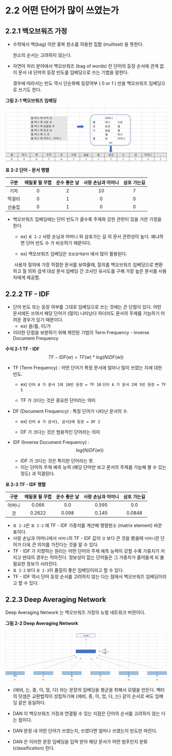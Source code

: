 # 2.2 어떤 단어가 많이 쓰였는가



## 2.2.1 백오브워즈 가정



* 수학에서 백(bag) 이란 중복 원소를 허용한 집합 (multiset) 을 뜻한다. 

  원소의 순서는 고려하지 않는다.

  

* 자연어 처리 분야에서 백오브워즈 (bag of words) 란 단어의 등장 순서에 관계 없이 문서 내 단어의 등장 빈도를 임베딩으로 쓰는 기법을  말한다.

  경우에 따라서는 빈도 역시 단순화해 등장여부 ( 0 or 1 ) 만을 백오브워즈 임베딩으로 쓰기도 한다.



**그림 2-1 백오브워즈 임베딩**

![그림2-1](images/그림2-1.png)



**표 2-2 단어 - 문서 행렬**

| **구분** | **메밀꽃 필 무렵** | **운수 좋은 날** | **사랑 손님과 어머니** | **삼포 가는길** |
| :------: | :----------------: | :--------------: | :--------------------: | :-------------: |
|   기차   |         0          |        2         |           10           |        7        |
|  막걸리  |         0          |        1         |           0            |        0        |
|  선술집  |         0          |        1         |           0            |        0        |

* 백오브워즈 임베딩에는 단어 빈도가 클수록 주제와 강한 관련이 있을 거란 가정을 한다.

  * ex) `표 2-2` 사랑 손님과 어머니 와 삼포가는 길 의 문서 관련성이 높다. 왜냐하면 단어 빈도 수 가 비슷하기 때문이다.

  * ex) 백오브워즈 임베딩은 `정보검색분야` 에서 많이 활용된다.

  ​		사용자 질의에 가장 적절한 문서를 보여줄때, 질의를  백오브워즈 임베딩으로 변환하고 질		의와 검색 대상 문서 임베딩 간 코사인 유사도를 구해 가장 높은 문서를 사용자에게 제공함.



## 2.2.2 TF - IDF



* 단어 빈도 또는 등장 여부를 그대로 임베딩으로 쓰는 것에는 큰 단점이 있다. 어떤 문서에든 쓰여서 해당 단어가 (많이) 나타났다 하더라도 문서의 주제를 가늠하기 어려운 경우가 있기 때문이다.
  * ex) 을/를, 이/가
* 이러한 단점을 보완하기 위해 제안된 기법이 Term Frequency - Inverse Document Frequency



**수식 2-1 TF - IDF**
$$
TF-IDF(w)=TF(w) * log(N/DF(w))
$$

* TF (Term Frequency) : 어떤 단어가 특정 문서에 얼마나 많이 쓰였는 지에 대한 빈도.

  * ex) `단어 A 가 문서 1에 10번 등장 = TF 10`	`단어 A 가 문서 2에 5번 등장 = TF 5`

  * TF 가 크다는 것은 중요한 단어라는 의미

    

* DF (Document Frequency) : 특정 단어가 나타난 문서의 수.

  * ex) `단어 A 가 문서1, 문서2에 등장 = DF 2`

  * DF 가 크다는 것은 범용적인 단어라는 의미

    

* IDF (Inverse Document Frequency) : 
  $$
  log(N/DF(w))
  $$

  * IDF 가 크다는 것은 특이한 단어라는 뜻.
  * 이는 단어의 주제 예측 능력 (해당 단어만 보고 문서의 주제를 가늠해 볼 수 있는 정도) 과 직결된다.



**표 2-3 TF - IDF 행렬**

| **구분** | **메밀꽃 필 무렵** | **운수 좋은 날** | **사랑 손님과 어머니** | **삼포 가는길** |
| :------: | :----------------: | :--------------: | :--------------------: | :-------------: |
|  어머니  |       0.066        |       0.0        |         0.595          |       0.0       |
|    것    |       0.2622       |      0.098       |         0.145          |     0.0848      |

* `표 2-3`은 `표 2-2` 에 TF - IDF 가중치를 계산해 행렬원소 (matrix element) 바꾼 표이다.
* 사랑 손님과 어머니에서 `어머니`의 TF - IDF 값이 `것` 보다 큰 것을 봤을때 `어머니`란 단어가 더욱 큰 의미를 가진다는 것을 알 수 있다.
* TF - IDF 가 지향하는 원리는 어떤 단어의 주제 예측 능력이 강할 수록 가중치가 커지고 반대의 경우는 작아진다. 정보성이 없는 단어들은 그 가중치가 줄어들게 되 불필요한 정보가 사라진다.
* `표 2-2` 보다 `표 2-3`이 품질이 좋은 임베딩이라고 할 수 있다.
* TF - IDF 역시 단어 등장 순서를 고려하지 않는 다는 점에서 백오브워즈 임베딩이라고 할 수 있다.



## 2.2.3 Deep Averaging Network



Deep Averaging Network 는 백오브워즈 가정의 뉴럴 네트워크 버젼이다.



**그림 2-2 Deep Averaging Network**

![그림2-2](images/그림2-2.png)

* {에비, 는,  종, 이, 었, 다} 라는 문장의 임베딩을 평균을 취해서 모델을 만든다. 벡터의 덧셈은 교환법칙이 성립하기에 {에비, 종, 이, 었, 다, 는} 같이 순서로 써도 임베딩 같은 동일하다.

* DAN 이 백오브워즈 가정과 연결될 수 있는 지점은 단어의 순서를 고려하지 않는 다는 점이다.

* DAN 문장 내 어떤 단어가 쓰였는지, 쓰였다면 얼마나 쓰였는지 빈도만 따진다.

* DAN 은 이러한 문장 임베딩을 입력 받아 해당 문서가 어떤 범주인지 분류 (classification) 한다.

  
